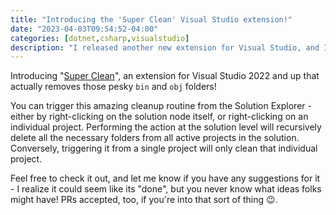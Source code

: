 ```yaml
---
title: "Introducing the 'Super Clean' Visual Studio extension!"
date: "2023-04-03T09:54:52-04:00"
categories: [dotnet,csharp,visualstudio]
description: "I released another new extension for Visual Studio, and I want you to know about it!"
---
```


Introducing "[Super Clean](https://marketplace.visualstudio.com/items?itemName=coding-with-calvin.super-clean)", an extension for Visual Studio 2022 and up that actually removes those pesky `bin` and `obj` folders!

You can trigger this amazing cleanup routine from the Solution Explorer - either by right-clicking on the solution node itself, or right-clicking on an individual project. Performing the action at the solution level will recursively delete all the necessary folders from all active projects in the solution. Conversely, triggering it from a single project will only clean that individual project.

Feel free to check it out, and let me know if you have any suggestions for it - I realize it could seem like its "done", but you never know what ideas folks might have!  PRs accepted, too, if you're into that sort of thing 😉.
